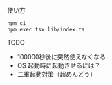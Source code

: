 使い方

```
npm ci
npm exec tsx lib/index.ts
```

TODO
- 100000秒後に突然使えなくなる
- OS 起動時に起動させるには？
- 二重起動対策（超めんどう）
